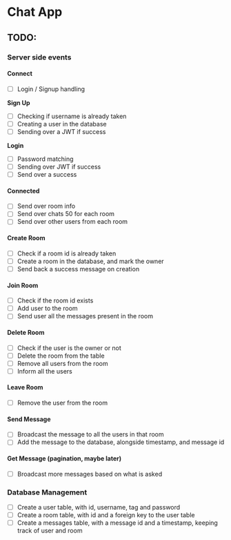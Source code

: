 # Chat App

## TODO:

### Server side events

#### Connect
- [ ] Login / Signup handling

**Sign Up**
- [ ] Checking if username is already taken
- [ ] Creating a user in the database
- [ ] Sending over a JWT if success

**Login**
- [ ] Password matching
- [ ] Sending over JWT if success
- [ ] Send over a success

#### Connected

- [ ] Send over room info
- [ ] Send over chats 50 for each room
- [ ] Send over other users from each room

#### Create Room
- [ ] Check if a room id is already taken
- [ ] Create a room in the database, and mark the owner
- [ ] Send back a success message on creation

#### Join Room
- [ ] Check if the room id exists
- [ ] Add user to the room
- [ ] Send user all the messages present in the room

#### Delete Room
- [ ] Check if the user is the owner or not
- [ ] Delete the room from the table
- [ ] Remove all users from the room
- [ ] Inform all the users

#### Leave Room
- [ ] Remove the user from the room

#### Send Message
- [ ] Broadcast the message to all the users in that room
- [ ] Add the message to the database, alongside timestamp, and message id

#### Get Message (pagination, maybe later)
- [ ] Broadcast more messages based on what is asked

### Database Management
- [ ] Create a user table, with id, username, tag and password
- [ ] Create a room table, with id and a foreign key to the user table
- [ ] Create a messages table, with a message id and a timestamp, keeping track of user and room
